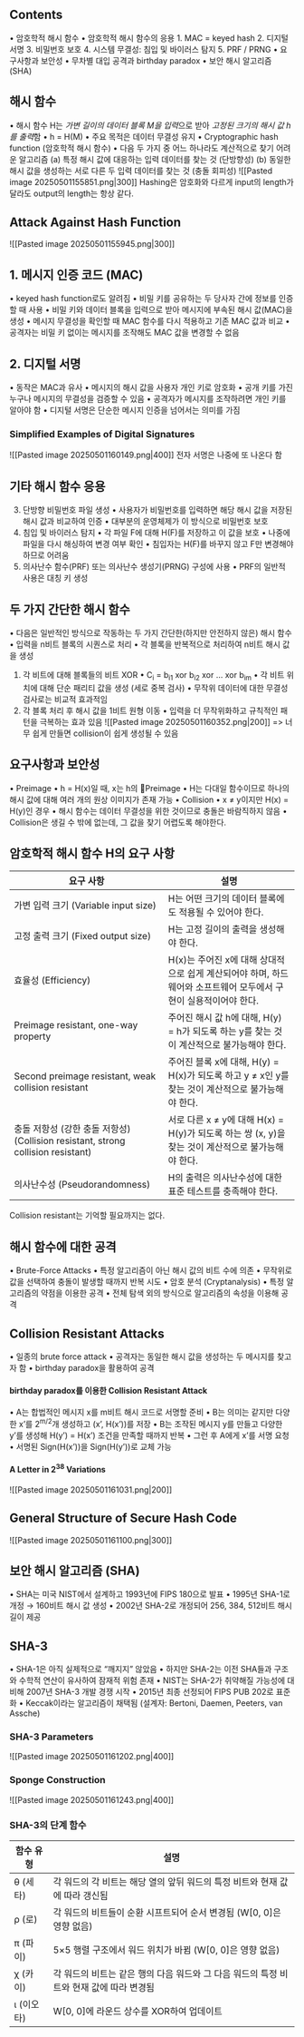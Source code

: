 ## Contents
•	암호학적 해시 함수
•	암호학적 해시 함수의 응용
	1.	MAC = keyed hash
	2.	디지털 서명
	3.	비밀번호 보호
	4. 시스템 무결성: 침입 및 바이러스 탐지
	5.	PRF / PRNG
•	요구사항과 보안성
	•	무차별 대입 공격과 birthday paradox
•	보안 해시 알고리즘 (SHA)
## 해시 함수
•	해시 함수 H는 *가변 길이의 데이터 블록 M을 입력*으로 받아 *고정된 크기의 해시 값 h를 출력*함
	•	h = H(M)
	•	주요 목적은 데이터 무결성 유지
•	Cryptographic hash function (암호학적 해시 함수)
	•	다음 두 가지 중 어느 하나라도 계산적으로 찾기 어려운 알고리즘
		(a) 특정 해시 값에 대응하는 입력 데이터를 찾는 것 (단방향성)
		(b) 동일한 해시 값을 생성하는 서로 다른 두 입력 데이터를 찾는 것 (충돌 회피성)
![[Pasted image 20250501155851.png|300]]
Hashing은 암호화와 다르게 input의 length가 달라도 output의 length는 항상 같다.
## Attack Against Hash Function
![[Pasted image 20250501155945.png|300]]
## 1. 메시지 인증 코드 (MAC)
•	keyed hash function로도 알려짐
•	비밀 키를 공유하는 두 당사자 간에 정보를 인증할 때 사용
•	비밀 키와 데이터 블록을 입력으로 받아 메시지에 부속된 해시 값(MAC)을 생성
	•	메시지 무결성을 확인할 때 MAC 함수를 다시 적용하고 기존 MAC 값과 비교
	•	공격자는 비밀 키 없이는 메시지를 조작해도 MAC 값을 변경할 수 없음
## 2. 디지털 서명
•	동작은 MAC과 유사
•	메시지의 해시 값을 사용자 개인 키로 암호화
•	공개 키를 가진 누구나 메시지의 무결성을 검증할 수 있음
•	공격자가 메시지를 조작하려면 개인 키를 알아야 함
•	디지털 서명은 단순한 메시지 인증을 넘어서는 의미를 가짐
### Simplified Examples of Digital Signatures
![[Pasted image 20250501160149.png|400]]
전자 서명은 나중에 또 나온다 함
## 기타 해시 함수 응용
3.	단방향 비밀번호 파일 생성
	•	사용자가 비밀번호를 입력하면 해당 해시 값을 저장된 해시 값과 비교하여 인증
	•	대부분의 운영체제가 이 방식으로 비밀번호 보호
4.	침입 및 바이러스 탐지
	•	각 파일 F에 대해 H(F)를 저장하고 이 값을 보호
	•	나중에 파일을 다시 해싱하여 변경 여부 확인
	•	침입자는 H(F)를 바꾸지 않고 F만 변경해야 하므로 어려움
5.	의사난수 함수(PRF) 또는 의사난수 생성기(PRNG) 구성에 사용
	•	PRF의 일반적 사용은 대칭 키 생성
## 두 가지 간단한 해시 함수
•	다음은 일반적인 방식으로 작동하는 두 가지 간단한(하지만 안전하지 않은) 해시 함수
	•	입력을 n비트 블록의 시퀀스로 처리
	•	각 블록을 반복적으로 처리하여 n비트 해시 값을 생성
1.	각 비트에 대해 블록들의 비트 XOR
	•	C<sub>i</sub> = b<sub>i1</sub> xor b<sub>i2</sub> xor … xor b<sub>im</sub>
	•	각 비트 위치에 대해 단순 패리티 값을 생성 (세로 중복 검사)
	•	무작위 데이터에 대한 무결성 검사로는 비교적 효과적임
2.	각 블록 처리 후 해시 값을 1비트 원형 이동
	•	입력을 더 무작위화하고 규칙적인 패턴을 극복하는 효과 있음
![[Pasted image 20250501160352.png|200]]
=> 너무 쉽게 만들면 collision이 쉽게 생성될 수 있음
## 요구사항과 보안성
•	Preimage
	•	h = H(x)일 때, x는 h의 Preimage
	•	H는 다대일 함수이므로 하나의 해시 값에 대해 여러 개의 원상 이미지가 존재 가능
•	Collision
	•	x ≠ y이지만 H(x) = H(y)인 경우
	•	해시 함수는 데이터 무결성을 위한 것이므로 충돌은 바람직하지 않음
	•	Collision은 생길 수 밖에 없는데, 그 값을 찾기 어렵도록 해야한다.

## 암호학적 해시 함수 H의 요구 사항

| 요구 사항                                                                | **설명**                                                              |
| -------------------------------------------------------------------- | ------------------------------------------------------------------- |
| 가변 입력 크기 (Variable input size)                                       | H는 어떤 크기의 데이터 블록에도 적용될 수 있어야 한다.                                    |
| 고정 출력 크기 (Fixed output size)                                         | H는 고정 길이의 출력을 생성해야 한다.                                              |
| 효율성 (Efficiency)                                                     | H(x)는 주어진 x에 대해 상대적으로 쉽게 계산되어야 하며, 하드웨어와 소프트웨어 모두에서 구현이 실용적이어야 한다.  |
| Preimage resistant, one-way property                                 | 주어진 해시 값 h에 대해, H(y) = h가 되도록 하는 y를 찾는 것이 계산적으로 불가능해야 한다.           |
| Second preimage resistant, weak collision resistant                  | 주어진 블록 x에 대해, H(y) = H(x)가 되도록 하고 y ≠ x인 y를 찾는 것이 계산적으로 불가능해야 한다.   |
| 충돌 저항성 (강한 충돌 저항성) (Collision resistant, strong collision resistant) | 서로 다른 x ≠ y에 대해 H(x) = H(y)가 되도록 하는 쌍 (x, y)을 찾는 것이 계산적으로 불가능해야 한다. |
| 의사난수성 (Pseudorandomness)                                             | H의 출력은 의사난수성에 대한 표준 테스트를 충족해야 한다.                                   |
Collision resistant는 기억할 필요까지는 없다.
## 해시 함수에 대한 공격
•	Brute-Force Attacks
	•	특정 알고리즘이 아닌 해시 값의 비트 수에 의존
	•	무작위로 값을 선택하여 충돌이 발생할 때까지 반복 시도
•	암호 분석 (Cryptanalysis)
	•	특정 알고리즘의 약점을 이용한 공격
	•	전체 탐색 외의 방식으로 알고리즘의 속성을 이용해 공격
## Collision Resistant Attacks
•	일종의 brute force attack
•	공격자는 동일한 해시 값을 생성하는 두 메시지를 찾고자 함
	•	birthday paradox을 활용하여 공격
#### birthday paradox를 이용한 Collision Resistant Attack
•	A는 합법적인 메시지 x를 m비트 해시 코드로 서명할 준비
•	B는 의미는 같지만 다양한 x’를 2<sup>m/2</sup>개 생성하고 (x’, H(x’))를 저장
•	B는 조작된 메시지 y를 만들고 다양한 y’를 생성해 H(y’) = H(x’) 조건을 만족할 때까지 반복
•	그런 후 A에게 x’를 서명 요청
•	서명된 Sign(H(x’))을 Sign(H(y’))로 교체 가능
#### A Letter in 2<sup>38</sup> Variations
![[Pasted image 20250501161031.png|200]]
## General Structure of Secure Hash Code
![[Pasted image 20250501161100.png|300]]
## 보안 해시 알고리즘 (SHA)
•	SHA는 미국 NIST에서 설계하고 1993년에 FIPS 180으로 발표
•	1995년 SHA-1로 개정 → 160비트 해시 값 생성
•	2002년 SHA-2로 개정되어 256, 384, 512비트 해시 길이 제공
## SHA-3
•	SHA-1은 아직 실제적으로 “깨지지” 않았음
•	하지만 SHA-2는 이전 SHA들과 구조와 수학적 연산이 유사하여 잠재적 위험 존재
•	NIST는 SHA-2가 취약해질 가능성에 대비해 2007년 SHA-3 개발 경쟁 시작
•	2015년 최종 선정되어 FIPS PUB 202로 표준화
•	Keccak이라는 알고리즘이 채택됨 (설계자: Bertoni, Daemen, Peeters, van Assche)
### SHA-3 Parameters
![[Pasted image 20250501161202.png|400]]
### Sponge Construction
![[Pasted image 20250501161243.png|400]]

### SHA-3의 단계 함수

| 함수 유형   | 설명                                                  |
| ------- | --------------------------------------------------- |
| θ (세타)  | 각 워드의 각 비트는 해당 열의 앞뒤 워드의 특정 비트와 현재 값에 따라 갱신됨        |
| ρ (로)   | 각 워드의 비트들이 순환 시프트되어 순서 변경됨 (W[0, 0]은 영향 없음)         |
| π (파이)  | 5×5 행렬 구조에서 워드 위치가 바뀜 (W[0, 0]은 영향 없음)              |
| χ (카이)  | 각 워드의 비트는 같은 행의 다음 워드와 그 다음 워드의 특정 비트와 현재 값에 따라 변경됨 |
| ι (이오타) | W[0, 0]에 라운드 상수를 XOR하여 업데이트                         |
